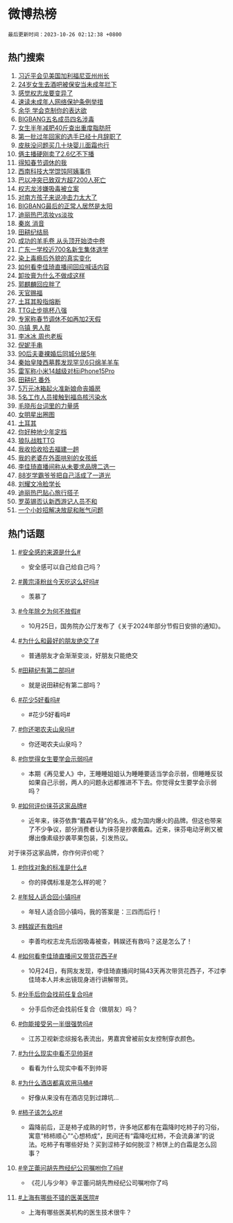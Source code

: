 # 微博热榜

`最后更新时间：2023-10-26 02:12:38 +0800`

## 热门搜索

1. [习近平会见美国加利福尼亚州州长](https://m.weibo.cn/search?containerid=100103type%3D1%26t%3D10%26q%3D%23%E4%B9%A0%E8%BF%91%E5%B9%B3%E4%BC%9A%E8%A7%81%E7%BE%8E%E5%9B%BD%E5%8A%A0%E5%88%A9%E7%A6%8F%E5%B0%BC%E4%BA%9A%E5%B7%9E%E5%B7%9E%E9%95%BF%23&stream_entry_id=51&isnewpage=1&extparam=seat%3D1%26stream_entry_id%3D51%26pos%3D0%26c_type%3D51%26q%3D%2523%25E4%25B9%25A0%25E8%25BF%2591%25E5%25B9%25B3%25E4%25BC%259A%25E8%25A7%2581%25E7%25BE%258E%25E5%259B%25BD%25E5%258A%25A0%25E5%2588%25A9%25E7%25A6%258F%25E5%25B0%25BC%25E4%25BA%259A%25E5%25B7%259E%25E5%25B7%259E%25E9%2595%25BF%2523%26dgr%3D0%26cate%3D10103%26filter_type%3Drealtimehot%26display_time%3D1698257557%26pre_seqid%3D169825755700504378112)
1. [24岁女生去酒吧被保安当未成年拦下](https://m.weibo.cn/search?containerid=100103type%3D1%26t%3D10%26q%3D%2324%E5%B2%81%E5%A5%B3%E7%94%9F%E5%8E%BB%E9%85%92%E5%90%A7%E8%A2%AB%E4%BF%9D%E5%AE%89%E5%BD%93%E6%9C%AA%E6%88%90%E5%B9%B4%E6%8B%A6%E4%B8%8B%23&stream_entry_id=31&isnewpage=1&extparam=seat%3D1%26c_type%3D31%26q%3D%252324%25E5%25B2%2581%25E5%25A5%25B3%25E7%2594%259F%25E5%258E%25BB%25E9%2585%2592%25E5%2590%25A7%25E8%25A2%25AB%25E4%25BF%259D%25E5%25AE%2589%25E5%25BD%2593%25E6%259C%25AA%25E6%2588%2590%25E5%25B9%25B4%25E6%258B%25A6%25E4%25B8%258B%2523%26flag%3D2%26filter_type%3Drealtimehot%26realpos%3D1%26stream_entry_id%3D31%26pos%3D0%26dgr%3D0%26cate%3D5001%26band_rank%3D1%26lcate%3D5001%26display_time%3D1698257557%26pre_seqid%3D169825755700504378112)
1. [感觉权志龙要变异了](https://m.weibo.cn/search?containerid=100103type%3D1%26t%3D10%26q%3D%23%E6%84%9F%E8%A7%89%E6%9D%83%E5%BF%97%E9%BE%99%E8%A6%81%E5%8F%98%E5%BC%82%E4%BA%86%23&stream_entry_id=31&isnewpage=1&extparam=seat%3D1%26c_type%3D31%26q%3D%2523%25E6%2584%259F%25E8%25A7%2589%25E6%259D%2583%25E5%25BF%2597%25E9%25BE%2599%25E8%25A6%2581%25E5%258F%2598%25E5%25BC%2582%25E4%25BA%2586%2523%26flag%3D2%26filter_type%3Drealtimehot%26realpos%3D2%26stream_entry_id%3D31%26pos%3D1%26dgr%3D0%26cate%3D5001%26band_rank%3D2%26lcate%3D5001%26display_time%3D1698257557%26pre_seqid%3D169825755700504378112)
1. [速读未成年人网络保护条例举措](https://m.weibo.cn/search?containerid=100103type%3D1%26t%3D10%26q%3D%23%E9%80%9F%E8%AF%BB%E6%9C%AA%E6%88%90%E5%B9%B4%E4%BA%BA%E7%BD%91%E7%BB%9C%E4%BF%9D%E6%8A%A4%E6%9D%A1%E4%BE%8B%E4%B8%BE%E6%8E%AA%23&stream_entry_id=31&isnewpage=1&extparam=seat%3D1%26c_type%3D31%26q%3D%2523%25E9%2580%259F%25E8%25AF%25BB%25E6%259C%25AA%25E6%2588%2590%25E5%25B9%25B4%25E4%25BA%25BA%25E7%25BD%2591%25E7%25BB%259C%25E4%25BF%259D%25E6%258A%25A4%25E6%259D%25A1%25E4%25BE%258B%25E4%25B8%25BE%25E6%258E%25AA%2523%26flag%3D0%26filter_type%3Drealtimehot%26realpos%3D3%26stream_entry_id%3D31%26pos%3D2%26dgr%3D0%26cate%3D5001%26band_rank%3D3%26lcate%3D5001%26display_time%3D1698257557%26pre_seqid%3D169825755700504378112)
1. [余华 学会克制你的表达欲](https://m.weibo.cn/search?containerid=100103type%3D1%26t%3D10%26q%3D%E4%BD%99%E5%8D%8E+%E5%AD%A6%E4%BC%9A%E5%85%8B%E5%88%B6%E4%BD%A0%E7%9A%84%E8%A1%A8%E8%BE%BE%E6%AC%B2&stream_entry_id=31&isnewpage=1&extparam=seat%3D1%26c_type%3D31%26q%3D%25E4%25BD%2599%25E5%258D%258E%2520%25E5%25AD%25A6%25E4%25BC%259A%25E5%2585%258B%25E5%2588%25B6%25E4%25BD%25A0%25E7%259A%2584%25E8%25A1%25A8%25E8%25BE%25BE%25E6%25AC%25B2%26flag%3D1%26filter_type%3Drealtimehot%26realpos%3D4%26stream_entry_id%3D31%26pos%3D3%26dgr%3D0%26cate%3D5001%26band_rank%3D4%26lcate%3D5001%26display_time%3D1698257557%26pre_seqid%3D169825755700504378112)
1. [BIGBANG五名成员四名涉毒](https://m.weibo.cn/search?containerid=100103type%3D1%26t%3D10%26q%3D%23BIGBANG%E4%BA%94%E5%90%8D%E6%88%90%E5%91%98%E5%9B%9B%E5%90%8D%E6%B6%89%E6%AF%92%23&stream_entry_id=31&isnewpage=1&extparam=seat%3D1%26c_type%3D31%26q%3D%2523BIGBANG%25E4%25BA%2594%25E5%2590%258D%25E6%2588%2590%25E5%2591%2598%25E5%259B%259B%25E5%2590%258D%25E6%25B6%2589%25E6%25AF%2592%2523%26flag%3D0%26filter_type%3Drealtimehot%26realpos%3D5%26stream_entry_id%3D31%26pos%3D4%26dgr%3D0%26cate%3D5001%26band_rank%3D5%26lcate%3D5001%26display_time%3D1698257557%26pre_seqid%3D169825755700504378112)
1. [女生半年减肥40斤查出重度脂肪肝](https://m.weibo.cn/search?containerid=100103type%3D1%26t%3D10%26q%3D%23%E5%A5%B3%E7%94%9F%E5%8D%8A%E5%B9%B4%E5%87%8F%E8%82%A540%E6%96%A4%E6%9F%A5%E5%87%BA%E9%87%8D%E5%BA%A6%E8%84%82%E8%82%AA%E8%82%9D%23&stream_entry_id=31&isnewpage=1&extparam=seat%3D1%26c_type%3D31%26q%3D%2523%25E5%25A5%25B3%25E7%2594%259F%25E5%258D%258A%25E5%25B9%25B4%25E5%2587%258F%25E8%2582%25A540%25E6%2596%25A4%25E6%259F%25A5%25E5%2587%25BA%25E9%2587%258D%25E5%25BA%25A6%25E8%2584%2582%25E8%2582%25AA%25E8%2582%259D%2523%26flag%3D0%26filter_type%3Drealtimehot%26realpos%3D6%26stream_entry_id%3D31%26pos%3D5%26dgr%3D0%26cate%3D5001%26band_rank%3D6%26lcate%3D5001%26display_time%3D1698257557%26pre_seqid%3D169825755700504378112)
1. [第一批过年回家的选手已经十月辞职了](https://m.weibo.cn/search?containerid=100103type%3D1%26t%3D10%26q%3D%23%E7%AC%AC%E4%B8%80%E6%89%B9%E8%BF%87%E5%B9%B4%E5%9B%9E%E5%AE%B6%E7%9A%84%E9%80%89%E6%89%8B%E5%B7%B2%E7%BB%8F%E5%8D%81%E6%9C%88%E8%BE%9E%E8%81%8C%E4%BA%86%23&stream_entry_id=31&isnewpage=1&extparam=seat%3D1%26c_type%3D31%26q%3D%2523%25E7%25AC%25AC%25E4%25B8%2580%25E6%2589%25B9%25E8%25BF%2587%25E5%25B9%25B4%25E5%259B%259E%25E5%25AE%25B6%25E7%259A%2584%25E9%2580%2589%25E6%2589%258B%25E5%25B7%25B2%25E7%25BB%258F%25E5%258D%2581%25E6%259C%2588%25E8%25BE%259E%25E8%2581%258C%25E4%25BA%2586%2523%26flag%3D0%26filter_type%3Drealtimehot%26realpos%3D7%26stream_entry_id%3D31%26pos%3D6%26dgr%3D0%26cate%3D5001%26band_rank%3D7%26lcate%3D5001%26display_time%3D1698257557%26pre_seqid%3D169825755700504378112)
1. [皮肤没问题买几十块婴儿面霜也行](https://m.weibo.cn/search?containerid=100103type%3D1%26t%3D10%26q%3D%23%E7%9A%AE%E8%82%A4%E6%B2%A1%E9%97%AE%E9%A2%98%E4%B9%B0%E5%87%A0%E5%8D%81%E5%9D%97%E5%A9%B4%E5%84%BF%E9%9D%A2%E9%9C%9C%E4%B9%9F%E8%A1%8C%23&stream_entry_id=31&isnewpage=1&extparam=seat%3D1%26c_type%3D31%26q%3D%2523%25E7%259A%25AE%25E8%2582%25A4%25E6%25B2%25A1%25E9%2597%25AE%25E9%25A2%2598%25E4%25B9%25B0%25E5%2587%25A0%25E5%258D%2581%25E5%259D%2597%25E5%25A9%25B4%25E5%2584%25BF%25E9%259D%25A2%25E9%259C%259C%25E4%25B9%259F%25E8%25A1%258C%2523%26flag%3D0%26filter_type%3Drealtimehot%26realpos%3D8%26stream_entry_id%3D31%26pos%3D7%26dgr%3D0%26cate%3D5001%26band_rank%3D8%26lcate%3D5001%26display_time%3D1698257557%26pre_seqid%3D169825755700504378112)
1. [俩主播硬刚卖了2.6亿不下播](https://m.weibo.cn/search?containerid=100103type%3D1%26t%3D10%26q%3D%23%E4%BF%A9%E4%B8%BB%E6%92%AD%E7%A1%AC%E5%88%9A%E5%8D%96%E4%BA%862.6%E4%BA%BF%E4%B8%8D%E4%B8%8B%E6%92%AD%23&stream_entry_id=31&isnewpage=1&extparam=seat%3D1%26c_type%3D31%26q%3D%2523%25E4%25BF%25A9%25E4%25B8%25BB%25E6%2592%25AD%25E7%25A1%25AC%25E5%2588%259A%25E5%258D%2596%25E4%25BA%25862.6%25E4%25BA%25BF%25E4%25B8%258D%25E4%25B8%258B%25E6%2592%25AD%2523%26flag%3D0%26filter_type%3Drealtimehot%26realpos%3D9%26stream_entry_id%3D31%26pos%3D8%26dgr%3D0%26cate%3D5001%26band_rank%3D9%26lcate%3D5001%26display_time%3D1698257557%26pre_seqid%3D169825755700504378112)
1. [得知春节调休的我](https://m.weibo.cn/search?containerid=100103type%3D1%26t%3D10%26q%3D%23%E5%BE%97%E7%9F%A5%E6%98%A5%E8%8A%82%E8%B0%83%E4%BC%91%E7%9A%84%E6%88%91%23&stream_entry_id=31&isnewpage=1&extparam=seat%3D1%26c_type%3D31%26q%3D%2523%25E5%25BE%2597%25E7%259F%25A5%25E6%2598%25A5%25E8%258A%2582%25E8%25B0%2583%25E4%25BC%2591%25E7%259A%2584%25E6%2588%2591%2523%26flag%3D0%26filter_type%3Drealtimehot%26realpos%3D10%26stream_entry_id%3D31%26pos%3D9%26dgr%3D0%26cate%3D5001%26band_rank%3D10%26lcate%3D5001%26display_time%3D1698257557%26pre_seqid%3D169825755700504378112)
1. [西南科技大学馄饨阿姨事件](https://m.weibo.cn/search?containerid=100103type%3D1%26t%3D10%26q%3D%23%E8%A5%BF%E5%8D%97%E7%A7%91%E6%8A%80%E5%A4%A7%E5%AD%A6%E9%A6%84%E9%A5%A8%E9%98%BF%E5%A7%A8%E4%BA%8B%E4%BB%B6%23&stream_entry_id=31&isnewpage=1&extparam=seat%3D1%26c_type%3D31%26q%3D%2523%25E8%25A5%25BF%25E5%258D%2597%25E7%25A7%2591%25E6%258A%2580%25E5%25A4%25A7%25E5%25AD%25A6%25E9%25A6%2584%25E9%25A5%25A8%25E9%2598%25BF%25E5%25A7%25A8%25E4%25BA%258B%25E4%25BB%25B6%2523%26flag%3D2%26filter_type%3Drealtimehot%26realpos%3D11%26stream_entry_id%3D31%26pos%3D10%26dgr%3D0%26cate%3D5001%26band_rank%3D11%26lcate%3D5001%26display_time%3D1698257557%26pre_seqid%3D169825755700504378112)
1. [巴以冲突已致双方超7200人死亡](https://m.weibo.cn/search?containerid=100103type%3D1%26t%3D10%26q%3D%23%E5%B7%B4%E4%BB%A5%E5%86%B2%E7%AA%81%E5%B7%B2%E8%87%B4%E5%8F%8C%E6%96%B9%E8%B6%857200%E4%BA%BA%E6%AD%BB%E4%BA%A1%23&stream_entry_id=31&isnewpage=1&extparam=seat%3D1%26c_type%3D31%26q%3D%2523%25E5%25B7%25B4%25E4%25BB%25A5%25E5%2586%25B2%25E7%25AA%2581%25E5%25B7%25B2%25E8%2587%25B4%25E5%258F%258C%25E6%2596%25B9%25E8%25B6%25857200%25E4%25BA%25BA%25E6%25AD%25BB%25E4%25BA%25A1%2523%26flag%3D1%26filter_type%3Drealtimehot%26realpos%3D12%26stream_entry_id%3D31%26pos%3D11%26dgr%3D0%26cate%3D5001%26band_rank%3D12%26lcate%3D5001%26display_time%3D1698257557%26pre_seqid%3D169825755700504378112)
1. [权志龙涉嫌吸毒被立案](https://m.weibo.cn/search?containerid=100103type%3D1%26t%3D10%26q%3D%23%E6%9D%83%E5%BF%97%E9%BE%99%E6%B6%89%E5%AB%8C%E5%90%B8%E6%AF%92%E8%A2%AB%E7%AB%8B%E6%A1%88%23&stream_entry_id=31&isnewpage=1&extparam=seat%3D1%26c_type%3D31%26q%3D%2523%25E6%259D%2583%25E5%25BF%2597%25E9%25BE%2599%25E6%25B6%2589%25E5%25AB%258C%25E5%2590%25B8%25E6%25AF%2592%25E8%25A2%25AB%25E7%25AB%258B%25E6%25A1%2588%2523%26flag%3D0%26filter_type%3Drealtimehot%26realpos%3D13%26stream_entry_id%3D31%26pos%3D12%26dgr%3D0%26cate%3D5001%26band_rank%3D13%26lcate%3D5001%26display_time%3D1698257557%26pre_seqid%3D169825755700504378112)
1. [对南方孩子来说冲击力太大了](https://m.weibo.cn/search?containerid=100103type%3D1%26t%3D10%26q%3D%E5%AF%B9%E5%8D%97%E6%96%B9%E5%AD%A9%E5%AD%90%E6%9D%A5%E8%AF%B4%E5%86%B2%E5%87%BB%E5%8A%9B%E5%A4%AA%E5%A4%A7%E4%BA%86&stream_entry_id=31&isnewpage=1&extparam=seat%3D1%26c_type%3D31%26q%3D%25E5%25AF%25B9%25E5%258D%2597%25E6%2596%25B9%25E5%25AD%25A9%25E5%25AD%2590%25E6%259D%25A5%25E8%25AF%25B4%25E5%2586%25B2%25E5%2587%25BB%25E5%258A%259B%25E5%25A4%25AA%25E5%25A4%25A7%25E4%25BA%2586%26flag%3D1%26filter_type%3Drealtimehot%26realpos%3D14%26stream_entry_id%3D31%26pos%3D13%26dgr%3D0%26cate%3D5001%26band_rank%3D14%26lcate%3D5001%26display_time%3D1698257557%26pre_seqid%3D169825755700504378112)
1. [BIGBANG最后的正常人居然是太阳](https://m.weibo.cn/search?containerid=100103type%3D1%26t%3D10%26q%3D%23BIGBANG%E6%9C%80%E5%90%8E%E7%9A%84%E6%AD%A3%E5%B8%B8%E4%BA%BA%E5%B1%85%E7%84%B6%E6%98%AF%E5%A4%AA%E9%98%B3%23&stream_entry_id=31&isnewpage=1&extparam=seat%3D1%26c_type%3D31%26q%3D%2523BIGBANG%25E6%259C%2580%25E5%2590%258E%25E7%259A%2584%25E6%25AD%25A3%25E5%25B8%25B8%25E4%25BA%25BA%25E5%25B1%2585%25E7%2584%25B6%25E6%2598%25AF%25E5%25A4%25AA%25E9%2598%25B3%2523%26flag%3D0%26filter_type%3Drealtimehot%26realpos%3D15%26stream_entry_id%3D31%26pos%3D14%26dgr%3D0%26cate%3D5001%26band_rank%3D15%26lcate%3D5001%26display_time%3D1698257557%26pre_seqid%3D169825755700504378112)
1. [迪丽热巴浓妆vs淡妆](https://m.weibo.cn/search?containerid=100103type%3D1%26t%3D10%26q%3D%23%E8%BF%AA%E4%B8%BD%E7%83%AD%E5%B7%B4%E6%B5%93%E5%A6%86vs%E6%B7%A1%E5%A6%86%23&stream_entry_id=31&isnewpage=1&extparam=seat%3D1%26c_type%3D31%26q%3D%2523%25E8%25BF%25AA%25E4%25B8%25BD%25E7%2583%25AD%25E5%25B7%25B4%25E6%25B5%2593%25E5%25A6%2586vs%25E6%25B7%25A1%25E5%25A6%2586%2523%26flag%3D0%26filter_type%3Drealtimehot%26realpos%3D16%26stream_entry_id%3D31%26pos%3D15%26dgr%3D0%26cate%3D5001%26band_rank%3D16%26lcate%3D5001%26display_time%3D1698257557%26pre_seqid%3D169825755700504378112)
1. [秦岚 消音](https://m.weibo.cn/search?containerid=100103type%3D1%26t%3D10%26q%3D%E7%A7%A6%E5%B2%9A+%E6%B6%88%E9%9F%B3&stream_entry_id=31&isnewpage=1&extparam=seat%3D1%26c_type%3D31%26q%3D%25E7%25A7%25A6%25E5%25B2%259A%2520%25E6%25B6%2588%25E9%259F%25B3%26flag%3D0%26filter_type%3Drealtimehot%26realpos%3D17%26stream_entry_id%3D31%26pos%3D16%26dgr%3D0%26cate%3D5001%26band_rank%3D17%26lcate%3D5001%26display_time%3D1698257557%26pre_seqid%3D169825755700504378112)
1. [田耕纪结局](https://m.weibo.cn/search?containerid=100103type%3D1%26t%3D10%26q%3D%23%E7%94%B0%E8%80%95%E7%BA%AA%E7%BB%93%E5%B1%80%23&stream_entry_id=31&isnewpage=1&extparam=seat%3D1%26c_type%3D31%26q%3D%2523%25E7%2594%25B0%25E8%2580%2595%25E7%25BA%25AA%25E7%25BB%2593%25E5%25B1%2580%2523%26flag%3D0%26filter_type%3Drealtimehot%26realpos%3D18%26stream_entry_id%3D31%26pos%3D17%26dgr%3D0%26cate%3D5001%26band_rank%3D18%26lcate%3D5001%26display_time%3D1698257557%26pre_seqid%3D169825755700504378112)
1. [成功的羊毛卷 从头顶开始烫中卷](https://m.weibo.cn/search?containerid=100103type%3D1%26t%3D10%26q%3D%E6%88%90%E5%8A%9F%E7%9A%84%E7%BE%8A%E6%AF%9B%E5%8D%B7+%E4%BB%8E%E5%A4%B4%E9%A1%B6%E5%BC%80%E5%A7%8B%E7%83%AB%E4%B8%AD%E5%8D%B7&stream_entry_id=31&isnewpage=1&extparam=seat%3D1%26c_type%3D31%26q%3D%25E6%2588%2590%25E5%258A%259F%25E7%259A%2584%25E7%25BE%258A%25E6%25AF%259B%25E5%258D%25B7%2520%25E4%25BB%258E%25E5%25A4%25B4%25E9%25A1%25B6%25E5%25BC%2580%25E5%25A7%258B%25E7%2583%25AB%25E4%25B8%25AD%25E5%258D%25B7%26flag%3D0%26filter_type%3Drealtimehot%26realpos%3D19%26stream_entry_id%3D31%26pos%3D18%26dgr%3D0%26cate%3D5001%26band_rank%3D19%26lcate%3D5001%26display_time%3D1698257557%26pre_seqid%3D169825755700504378112)
1. [广东一学校近700名新生集体退学](https://m.weibo.cn/search?containerid=100103type%3D1%26t%3D10%26q%3D%23%E5%B9%BF%E4%B8%9C%E4%B8%80%E5%AD%A6%E6%A0%A1%E8%BF%91700%E5%90%8D%E6%96%B0%E7%94%9F%E9%9B%86%E4%BD%93%E9%80%80%E5%AD%A6%23&stream_entry_id=31&isnewpage=1&extparam=seat%3D1%26c_type%3D31%26q%3D%2523%25E5%25B9%25BF%25E4%25B8%259C%25E4%25B8%2580%25E5%25AD%25A6%25E6%25A0%25A1%25E8%25BF%2591700%25E5%2590%258D%25E6%2596%25B0%25E7%2594%259F%25E9%259B%2586%25E4%25BD%2593%25E9%2580%2580%25E5%25AD%25A6%2523%26flag%3D0%26filter_type%3Drealtimehot%26realpos%3D20%26stream_entry_id%3D31%26pos%3D19%26dgr%3D0%26cate%3D5001%26band_rank%3D20%26lcate%3D5001%26display_time%3D1698257557%26pre_seqid%3D169825755700504378112)
1. [染上毒瘾后外貌的真实变化](https://m.weibo.cn/search?containerid=100103type%3D1%26t%3D10%26q%3D%23%E6%9F%93%E4%B8%8A%E6%AF%92%E7%98%BE%E5%90%8E%E5%A4%96%E8%B2%8C%E7%9A%84%E7%9C%9F%E5%AE%9E%E5%8F%98%E5%8C%96%23&stream_entry_id=31&isnewpage=1&extparam=seat%3D1%26c_type%3D31%26q%3D%2523%25E6%259F%2593%25E4%25B8%258A%25E6%25AF%2592%25E7%2598%25BE%25E5%2590%258E%25E5%25A4%2596%25E8%25B2%258C%25E7%259A%2584%25E7%259C%259F%25E5%25AE%259E%25E5%258F%2598%25E5%258C%2596%2523%26flag%3D0%26filter_type%3Drealtimehot%26realpos%3D21%26stream_entry_id%3D31%26pos%3D20%26dgr%3D0%26cate%3D5001%26band_rank%3D21%26lcate%3D5001%26display_time%3D1698257557%26pre_seqid%3D169825755700504378112)
1. [如何看李佳琦直播间回应喊话内容](https://m.weibo.cn/search?containerid=100103type%3D1%26t%3D10%26q%3D%23%E5%A6%82%E4%BD%95%E7%9C%8B%E6%9D%8E%E4%BD%B3%E7%90%A6%E7%9B%B4%E6%92%AD%E9%97%B4%E5%9B%9E%E5%BA%94%E5%96%8A%E8%AF%9D%E5%86%85%E5%AE%B9%23&stream_entry_id=31&isnewpage=1&extparam=seat%3D1%26c_type%3D31%26q%3D%2523%25E5%25A6%2582%25E4%25BD%2595%25E7%259C%258B%25E6%259D%258E%25E4%25BD%25B3%25E7%2590%25A6%25E7%259B%25B4%25E6%2592%25AD%25E9%2597%25B4%25E5%259B%259E%25E5%25BA%2594%25E5%2596%258A%25E8%25AF%259D%25E5%2586%2585%25E5%25AE%25B9%2523%26flag%3D0%26filter_type%3Drealtimehot%26realpos%3D22%26stream_entry_id%3D31%26pos%3D21%26dgr%3D0%26cate%3D5001%26band_rank%3D22%26lcate%3D5001%26display_time%3D1698257557%26pre_seqid%3D169825755700504378112)
1. [卸妆膏为什么不做成这样](https://m.weibo.cn/search?containerid=100103type%3D1%26t%3D10%26q%3D%E5%8D%B8%E5%A6%86%E8%86%8F%E4%B8%BA%E4%BB%80%E4%B9%88%E4%B8%8D%E5%81%9A%E6%88%90%E8%BF%99%E6%A0%B7&stream_entry_id=31&isnewpage=1&extparam=seat%3D1%26c_type%3D31%26q%3D%25E5%258D%25B8%25E5%25A6%2586%25E8%2586%258F%25E4%25B8%25BA%25E4%25BB%2580%25E4%25B9%2588%25E4%25B8%258D%25E5%2581%259A%25E6%2588%2590%25E8%25BF%2599%25E6%25A0%25B7%26flag%3D0%26filter_type%3Drealtimehot%26realpos%3D23%26stream_entry_id%3D31%26pos%3D22%26dgr%3D0%26cate%3D5001%26band_rank%3D23%26lcate%3D5001%26display_time%3D1698257557%26pre_seqid%3D169825755700504378112)
1. [郭麒麟回应胖了](https://m.weibo.cn/search?containerid=100103type%3D1%26t%3D10%26q%3D%23%E9%83%AD%E9%BA%92%E9%BA%9F%E5%9B%9E%E5%BA%94%E8%83%96%E4%BA%86%23&stream_entry_id=31&isnewpage=1&extparam=seat%3D1%26c_type%3D31%26q%3D%2523%25E9%2583%25AD%25E9%25BA%2592%25E9%25BA%259F%25E5%259B%259E%25E5%25BA%2594%25E8%2583%2596%25E4%25BA%2586%2523%26flag%3D0%26filter_type%3Drealtimehot%26realpos%3D24%26stream_entry_id%3D31%26pos%3D23%26dgr%3D0%26cate%3D5001%26band_rank%3D24%26lcate%3D5001%26display_time%3D1698257557%26pre_seqid%3D169825755700504378112)
1. [天官赐福](https://m.weibo.cn/search?containerid=100103type%3D1%26t%3D10%26q%3D%E5%A4%A9%E5%AE%98%E8%B5%90%E7%A6%8F&stream_entry_id=31&isnewpage=1&extparam=seat%3D1%26c_type%3D31%26q%3D%25E5%25A4%25A9%25E5%25AE%2598%25E8%25B5%2590%25E7%25A6%258F%26flag%3D0%26filter_type%3Drealtimehot%26realpos%3D25%26stream_entry_id%3D31%26pos%3D24%26dgr%3D0%26cate%3D5001%26band_rank%3D25%26lcate%3D5001%26display_time%3D1698257557%26pre_seqid%3D169825755700504378112)
1. [土耳其股指熔断](https://m.weibo.cn/search?containerid=100103type%3D1%26t%3D10%26q%3D%23%E5%9C%9F%E8%80%B3%E5%85%B6%E8%82%A1%E6%8C%87%E7%86%94%E6%96%AD%23&stream_entry_id=31&isnewpage=1&extparam=seat%3D1%26c_type%3D31%26q%3D%2523%25E5%259C%259F%25E8%2580%25B3%25E5%2585%25B6%25E8%2582%25A1%25E6%258C%2587%25E7%2586%2594%25E6%2596%25AD%2523%26flag%3D0%26filter_type%3Drealtimehot%26realpos%3D26%26stream_entry_id%3D31%26pos%3D25%26dgr%3D0%26cate%3D5001%26band_rank%3D26%26lcate%3D5001%26display_time%3D1698257557%26pre_seqid%3D169825755700504378112)
1. [TTG止步挑杯八强](https://m.weibo.cn/search?containerid=100103type%3D1%26t%3D10%26q%3DTTG%E6%AD%A2%E6%AD%A5%E6%8C%91%E6%9D%AF%E5%85%AB%E5%BC%BA&stream_entry_id=31&isnewpage=1&extparam=seat%3D1%26c_type%3D31%26q%3DTTG%25E6%25AD%25A2%25E6%25AD%25A5%25E6%258C%2591%25E6%259D%25AF%25E5%2585%25AB%25E5%25BC%25BA%26flag%3D0%26filter_type%3Drealtimehot%26realpos%3D27%26stream_entry_id%3D31%26pos%3D26%26dgr%3D0%26cate%3D5001%26band_rank%3D27%26lcate%3D5001%26display_time%3D1698257557%26pre_seqid%3D169825755700504378112)
1. [专家称春节调休不如再加2天假](https://m.weibo.cn/search?containerid=100103type%3D1%26t%3D10%26q%3D%23%E4%B8%93%E5%AE%B6%E7%A7%B0%E6%98%A5%E8%8A%82%E8%B0%83%E4%BC%91%E4%B8%8D%E5%A6%82%E5%86%8D%E5%8A%A02%E5%A4%A9%E5%81%87%23&stream_entry_id=31&isnewpage=1&extparam=seat%3D1%26c_type%3D31%26q%3D%2523%25E4%25B8%2593%25E5%25AE%25B6%25E7%25A7%25B0%25E6%2598%25A5%25E8%258A%2582%25E8%25B0%2583%25E4%25BC%2591%25E4%25B8%258D%25E5%25A6%2582%25E5%2586%258D%25E5%258A%25A02%25E5%25A4%25A9%25E5%2581%2587%2523%26flag%3D0%26filter_type%3Drealtimehot%26realpos%3D28%26stream_entry_id%3D31%26pos%3D27%26dgr%3D0%26cate%3D5001%26band_rank%3D28%26lcate%3D5001%26display_time%3D1698257557%26pre_seqid%3D169825755700504378112)
1. [乌镇 男人帮](https://m.weibo.cn/search?containerid=100103type%3D1%26t%3D10%26q%3D%E4%B9%8C%E9%95%87+%E7%94%B7%E4%BA%BA%E5%B8%AE&stream_entry_id=31&isnewpage=1&extparam=seat%3D1%26c_type%3D31%26q%3D%25E4%25B9%258C%25E9%2595%2587%2520%25E7%2594%25B7%25E4%25BA%25BA%25E5%25B8%25AE%26flag%3D0%26filter_type%3Drealtimehot%26realpos%3D29%26stream_entry_id%3D31%26pos%3D28%26dgr%3D0%26cate%3D5001%26band_rank%3D29%26lcate%3D5001%26display_time%3D1698257557%26pre_seqid%3D169825755700504378112)
1. [李冰冰 周也老板](https://m.weibo.cn/search?containerid=100103type%3D1%26t%3D10%26q%3D%E6%9D%8E%E5%86%B0%E5%86%B0+%E5%91%A8%E4%B9%9F%E8%80%81%E6%9D%BF&stream_entry_id=31&isnewpage=1&extparam=seat%3D1%26c_type%3D31%26q%3D%25E6%259D%258E%25E5%2586%25B0%25E5%2586%25B0%2520%25E5%2591%25A8%25E4%25B9%259F%25E8%2580%2581%25E6%259D%25BF%26flag%3D0%26filter_type%3Drealtimehot%26realpos%3D30%26stream_entry_id%3D31%26pos%3D29%26dgr%3D0%26cate%3D5001%26band_rank%3D30%26lcate%3D5001%26display_time%3D1698257557%26pre_seqid%3D169825755700504378112)
1. [倪妮手串](https://m.weibo.cn/search?containerid=100103type%3D1%26t%3D10%26q%3D%23%E5%80%AA%E5%A6%AE%E6%89%8B%E4%B8%B2%23&stream_entry_id=31&isnewpage=1&extparam=seat%3D1%26c_type%3D31%26q%3D%2523%25E5%2580%25AA%25E5%25A6%25AE%25E6%2589%258B%25E4%25B8%25B2%2523%26flag%3D0%26filter_type%3Drealtimehot%26realpos%3D31%26stream_entry_id%3D31%26pos%3D30%26dgr%3D0%26cate%3D5001%26band_rank%3D31%26lcate%3D5001%26display_time%3D1698257557%26pre_seqid%3D169825755700504378112)
1. [90后夫妻裸婚后同城分居5年](https://m.weibo.cn/search?containerid=100103type%3D1%26t%3D10%26q%3D%2390%E5%90%8E%E5%A4%AB%E5%A6%BB%E8%A3%B8%E5%A9%9A%E5%90%8E%E5%90%8C%E5%9F%8E%E5%88%86%E5%B1%855%E5%B9%B4%23&stream_entry_id=31&isnewpage=1&extparam=seat%3D1%26c_type%3D31%26q%3D%252390%25E5%2590%258E%25E5%25A4%25AB%25E5%25A6%25BB%25E8%25A3%25B8%25E5%25A9%259A%25E5%2590%258E%25E5%2590%258C%25E5%259F%258E%25E5%2588%2586%25E5%25B1%25855%25E5%25B9%25B4%2523%26flag%3D0%26filter_type%3Drealtimehot%26realpos%3D32%26stream_entry_id%3D31%26pos%3D31%26dgr%3D0%26cate%3D5001%26band_rank%3D32%26lcate%3D5001%26display_time%3D1698257557%26pre_seqid%3D169825755700504378112)
1. [秦始皇陵西墓葬发现罕见6只绵羊羊车](https://m.weibo.cn/search?containerid=100103type%3D1%26t%3D10%26q%3D%23%E7%A7%A6%E5%A7%8B%E7%9A%87%E9%99%B5%E8%A5%BF%E5%A2%93%E8%91%AC%E5%8F%91%E7%8E%B0%E7%BD%95%E8%A7%816%E5%8F%AA%E7%BB%B5%E7%BE%8A%E7%BE%8A%E8%BD%A6%23&stream_entry_id=31&isnewpage=1&extparam=seat%3D1%26c_type%3D31%26q%3D%2523%25E7%25A7%25A6%25E5%25A7%258B%25E7%259A%2587%25E9%2599%25B5%25E8%25A5%25BF%25E5%25A2%2593%25E8%2591%25AC%25E5%258F%2591%25E7%258E%25B0%25E7%25BD%2595%25E8%25A7%25816%25E5%258F%25AA%25E7%25BB%25B5%25E7%25BE%258A%25E7%25BE%258A%25E8%25BD%25A6%2523%26flag%3D0%26filter_type%3Drealtimehot%26realpos%3D33%26stream_entry_id%3D31%26pos%3D32%26dgr%3D0%26cate%3D5001%26band_rank%3D33%26lcate%3D5001%26display_time%3D1698257557%26pre_seqid%3D169825755700504378112)
1. [雷军称小米14越级对标iPhone15Pro](https://m.weibo.cn/search?containerid=100103type%3D1%26t%3D10%26q%3D%23%E9%9B%B7%E5%86%9B%E7%A7%B0%E5%B0%8F%E7%B1%B314%E8%B6%8A%E7%BA%A7%E5%AF%B9%E6%A0%87iPhone15Pro%23&stream_entry_id=31&isnewpage=1&extparam=seat%3D1%26c_type%3D31%26q%3D%2523%25E9%259B%25B7%25E5%2586%259B%25E7%25A7%25B0%25E5%25B0%258F%25E7%25B1%25B314%25E8%25B6%258A%25E7%25BA%25A7%25E5%25AF%25B9%25E6%25A0%2587iPhone15Pro%2523%26flag%3D0%26filter_type%3Drealtimehot%26realpos%3D34%26stream_entry_id%3D31%26pos%3D33%26dgr%3D0%26cate%3D5001%26band_rank%3D34%26lcate%3D5001%26display_time%3D1698257557%26pre_seqid%3D169825755700504378112)
1. [田耕纪 番外](https://m.weibo.cn/search?containerid=100103type%3D1%26t%3D10%26q%3D%E7%94%B0%E8%80%95%E7%BA%AA+%E7%95%AA%E5%A4%96&stream_entry_id=31&isnewpage=1&extparam=seat%3D1%26c_type%3D31%26q%3D%25E7%2594%25B0%25E8%2580%2595%25E7%25BA%25AA%2520%25E7%2595%25AA%25E5%25A4%2596%26flag%3D0%26filter_type%3Drealtimehot%26realpos%3D35%26stream_entry_id%3D31%26pos%3D34%26dgr%3D0%26cate%3D5001%26band_rank%3D35%26lcate%3D5001%26display_time%3D1698257557%26pre_seqid%3D169825755700504378112)
1. [5万元冰箱起火准新娘命丧婚房](https://m.weibo.cn/search?containerid=100103type%3D1%26t%3D10%26q%3D%235%E4%B8%87%E5%85%83%E5%86%B0%E7%AE%B1%E8%B5%B7%E7%81%AB%E5%87%86%E6%96%B0%E5%A8%98%E5%91%BD%E4%B8%A7%E5%A9%9A%E6%88%BF%23&stream_entry_id=31&isnewpage=1&extparam=seat%3D1%26c_type%3D31%26q%3D%25235%25E4%25B8%2587%25E5%2585%2583%25E5%2586%25B0%25E7%25AE%25B1%25E8%25B5%25B7%25E7%2581%25AB%25E5%2587%2586%25E6%2596%25B0%25E5%25A8%2598%25E5%2591%25BD%25E4%25B8%25A7%25E5%25A9%259A%25E6%2588%25BF%2523%26flag%3D0%26filter_type%3Drealtimehot%26realpos%3D36%26stream_entry_id%3D31%26pos%3D35%26dgr%3D0%26cate%3D5001%26band_rank%3D36%26lcate%3D5001%26display_time%3D1698257557%26pre_seqid%3D169825755700504378112)
1. [5名工作人员接触到福岛核污染水](https://m.weibo.cn/search?containerid=100103type%3D1%26t%3D10%26q%3D%235%E5%90%8D%E5%B7%A5%E4%BD%9C%E4%BA%BA%E5%91%98%E6%8E%A5%E8%A7%A6%E5%88%B0%E7%A6%8F%E5%B2%9B%E6%A0%B8%E6%B1%A1%E6%9F%93%E6%B0%B4%23&stream_entry_id=31&isnewpage=1&extparam=seat%3D1%26c_type%3D31%26q%3D%25235%25E5%2590%258D%25E5%25B7%25A5%25E4%25BD%259C%25E4%25BA%25BA%25E5%2591%2598%25E6%258E%25A5%25E8%25A7%25A6%25E5%2588%25B0%25E7%25A6%258F%25E5%25B2%259B%25E6%25A0%25B8%25E6%25B1%25A1%25E6%259F%2593%25E6%25B0%25B4%2523%26flag%3D0%26filter_type%3Drealtimehot%26realpos%3D37%26stream_entry_id%3D31%26pos%3D36%26dgr%3D0%26cate%3D5001%26band_rank%3D37%26lcate%3D5001%26display_time%3D1698257557%26pre_seqid%3D169825755700504378112)
1. [毛晓彤台词里的力量感](https://m.weibo.cn/search?containerid=100103type%3D1%26t%3D10%26q%3D%23%E6%AF%9B%E6%99%93%E5%BD%A4%E5%8F%B0%E8%AF%8D%E9%87%8C%E7%9A%84%E5%8A%9B%E9%87%8F%E6%84%9F%23&stream_entry_id=31&isnewpage=1&extparam=seat%3D1%26c_type%3D31%26q%3D%2523%25E6%25AF%259B%25E6%2599%2593%25E5%25BD%25A4%25E5%258F%25B0%25E8%25AF%258D%25E9%2587%258C%25E7%259A%2584%25E5%258A%259B%25E9%2587%258F%25E6%2584%259F%2523%26flag%3D1%26filter_type%3Drealtimehot%26realpos%3D38%26stream_entry_id%3D31%26pos%3D37%26dgr%3D0%26cate%3D5001%26band_rank%3D38%26lcate%3D5001%26display_time%3D1698257557%26pre_seqid%3D169825755700504378112)
1. [女明星出圈图](https://m.weibo.cn/search?containerid=100103type%3D1%26t%3D10%26q%3D%E5%A5%B3%E6%98%8E%E6%98%9F%E5%87%BA%E5%9C%88%E5%9B%BE&stream_entry_id=31&isnewpage=1&extparam=seat%3D1%26c_type%3D31%26q%3D%25E5%25A5%25B3%25E6%2598%258E%25E6%2598%259F%25E5%2587%25BA%25E5%259C%2588%25E5%259B%25BE%26flag%3D0%26filter_type%3Drealtimehot%26realpos%3D39%26stream_entry_id%3D31%26pos%3D38%26dgr%3D0%26cate%3D5001%26band_rank%3D39%26lcate%3D5001%26display_time%3D1698257557%26pre_seqid%3D169825755700504378112)
1. [土耳其](https://m.weibo.cn/search?containerid=100103type%3D1%26t%3D10%26q%3D%23%E5%9C%9F%E8%80%B3%E5%85%B6%23&stream_entry_id=31&isnewpage=1&extparam=seat%3D1%26c_type%3D31%26q%3D%2523%25E5%259C%259F%25E8%2580%25B3%25E5%2585%25B6%2523%26flag%3D0%26filter_type%3Drealtimehot%26realpos%3D40%26stream_entry_id%3D31%26pos%3D39%26dgr%3D0%26cate%3D5001%26band_rank%3D40%26lcate%3D5001%26display_time%3D1698257557%26pre_seqid%3D169825755700504378112)
1. [你好种地少年定档](https://m.weibo.cn/search?containerid=100103type%3D1%26t%3D10%26q%3D%23%E4%BD%A0%E5%A5%BD%E7%A7%8D%E5%9C%B0%E5%B0%91%E5%B9%B4%E5%AE%9A%E6%A1%A3%23&stream_entry_id=31&isnewpage=1&extparam=seat%3D1%26c_type%3D31%26q%3D%2523%25E4%25BD%25A0%25E5%25A5%25BD%25E7%25A7%258D%25E5%259C%25B0%25E5%25B0%2591%25E5%25B9%25B4%25E5%25AE%259A%25E6%25A1%25A3%2523%26flag%3D0%26filter_type%3Drealtimehot%26realpos%3D41%26stream_entry_id%3D31%26pos%3D40%26dgr%3D0%26cate%3D5001%26band_rank%3D41%26lcate%3D5001%26display_time%3D1698257557%26pre_seqid%3D169825755700504378112)
1. [狼队战胜TTG](https://m.weibo.cn/search?containerid=100103type%3D1%26t%3D10%26q%3D%E7%8B%BC%E9%98%9F%E6%88%98%E8%83%9CTTG&stream_entry_id=31&isnewpage=1&extparam=seat%3D1%26c_type%3D31%26q%3D%25E7%258B%25BC%25E9%2598%259F%25E6%2588%2598%25E8%2583%259CTTG%26flag%3D0%26filter_type%3Drealtimehot%26realpos%3D42%26stream_entry_id%3D31%26pos%3D41%26dgr%3D0%26cate%3D5001%26band_rank%3D42%26lcate%3D5001%26display_time%3D1698257557%26pre_seqid%3D169825755700504378112)
1. [我收拾收拾去福建一趟](https://m.weibo.cn/search?containerid=100103type%3D1%26t%3D10%26q%3D%E6%88%91%E6%94%B6%E6%8B%BE%E6%94%B6%E6%8B%BE%E5%8E%BB%E7%A6%8F%E5%BB%BA%E4%B8%80%E8%B6%9F&stream_entry_id=31&isnewpage=1&extparam=seat%3D1%26c_type%3D31%26q%3D%25E6%2588%2591%25E6%2594%25B6%25E6%258B%25BE%25E6%2594%25B6%25E6%258B%25BE%25E5%258E%25BB%25E7%25A6%258F%25E5%25BB%25BA%25E4%25B8%2580%25E8%25B6%259F%26flag%3D1%26filter_type%3Drealtimehot%26realpos%3D43%26stream_entry_id%3D31%26pos%3D42%26dgr%3D0%26cate%3D5001%26band_rank%3D43%26lcate%3D5001%26display_time%3D1698257557%26pre_seqid%3D169825755700504378112)
1. [我的老婆在外面哄别的女孩纸](https://m.weibo.cn/search?containerid=100103type%3D1%26t%3D10%26q%3D%23%E6%88%91%E7%9A%84%E8%80%81%E5%A9%86%E5%9C%A8%E5%A4%96%E9%9D%A2%E5%93%84%E5%88%AB%E7%9A%84%E5%A5%B3%E5%AD%A9%E7%BA%B8%23&stream_entry_id=31&isnewpage=1&extparam=seat%3D1%26c_type%3D31%26q%3D%2523%25E6%2588%2591%25E7%259A%2584%25E8%2580%2581%25E5%25A9%2586%25E5%259C%25A8%25E5%25A4%2596%25E9%259D%25A2%25E5%2593%2584%25E5%2588%25AB%25E7%259A%2584%25E5%25A5%25B3%25E5%25AD%25A9%25E7%25BA%25B8%2523%26flag%3D0%26filter_type%3Drealtimehot%26realpos%3D44%26stream_entry_id%3D31%26pos%3D43%26dgr%3D0%26cate%3D5001%26band_rank%3D44%26lcate%3D5001%26display_time%3D1698257557%26pre_seqid%3D169825755700504378112)
1. [李佳琦直播间称从未要求品牌二选一](https://m.weibo.cn/search?containerid=100103type%3D1%26t%3D10%26q%3D%23%E6%9D%8E%E4%BD%B3%E7%90%A6%E7%9B%B4%E6%92%AD%E9%97%B4%E7%A7%B0%E4%BB%8E%E6%9C%AA%E8%A6%81%E6%B1%82%E5%93%81%E7%89%8C%E4%BA%8C%E9%80%89%E4%B8%80%23&stream_entry_id=31&isnewpage=1&extparam=seat%3D1%26c_type%3D31%26q%3D%2523%25E6%259D%258E%25E4%25BD%25B3%25E7%2590%25A6%25E7%259B%25B4%25E6%2592%25AD%25E9%2597%25B4%25E7%25A7%25B0%25E4%25BB%258E%25E6%259C%25AA%25E8%25A6%2581%25E6%25B1%2582%25E5%2593%2581%25E7%2589%258C%25E4%25BA%258C%25E9%2580%2589%25E4%25B8%2580%2523%26flag%3D0%26filter_type%3Drealtimehot%26realpos%3D45%26stream_entry_id%3D31%26pos%3D44%26dgr%3D0%26cate%3D5001%26band_rank%3D45%26lcate%3D5001%26display_time%3D1698257557%26pre_seqid%3D169825755700504378112)
1. [88岁学霸爷爷把自己活成了一道光](https://m.weibo.cn/search?containerid=100103type%3D1%26t%3D10%26q%3D%2388%E5%B2%81%E5%AD%A6%E9%9C%B8%E7%88%B7%E7%88%B7%E6%8A%8A%E8%87%AA%E5%B7%B1%E6%B4%BB%E6%88%90%E4%BA%86%E4%B8%80%E9%81%93%E5%85%89%23&stream_entry_id=31&isnewpage=1&extparam=seat%3D1%26c_type%3D31%26q%3D%252388%25E5%25B2%2581%25E5%25AD%25A6%25E9%259C%25B8%25E7%2588%25B7%25E7%2588%25B7%25E6%258A%258A%25E8%2587%25AA%25E5%25B7%25B1%25E6%25B4%25BB%25E6%2588%2590%25E4%25BA%2586%25E4%25B8%2580%25E9%2581%2593%25E5%2585%2589%2523%26flag%3D32768%26filter_type%3Drealtimehot%26realpos%3D46%26stream_entry_id%3D31%26pos%3D45%26dgr%3D0%26cate%3D5001%26band_rank%3D46%26lcate%3D5001%26display_time%3D1698257557%26pre_seqid%3D169825755700504378112)
1. [刘耀文冷脸学长](https://m.weibo.cn/search?containerid=100103type%3D1%26t%3D10%26q%3D%23%E5%88%98%E8%80%80%E6%96%87%E5%86%B7%E8%84%B8%E5%AD%A6%E9%95%BF%23&stream_entry_id=31&isnewpage=1&extparam=seat%3D1%26c_type%3D31%26q%3D%2523%25E5%2588%2598%25E8%2580%2580%25E6%2596%2587%25E5%2586%25B7%25E8%2584%25B8%25E5%25AD%25A6%25E9%2595%25BF%2523%26flag%3D0%26filter_type%3Drealtimehot%26realpos%3D47%26stream_entry_id%3D31%26pos%3D46%26dgr%3D0%26cate%3D5001%26band_rank%3D47%26lcate%3D5001%26display_time%3D1698257557%26pre_seqid%3D169825755700504378112)
1. [迪丽热巴贴心旅行搭子](https://m.weibo.cn/search?containerid=100103type%3D1%26t%3D10%26q%3D%23%E8%BF%AA%E4%B8%BD%E7%83%AD%E5%B7%B4%E8%B4%B4%E5%BF%83%E6%97%85%E8%A1%8C%E6%90%AD%E5%AD%90%23&stream_entry_id=31&isnewpage=1&extparam=seat%3D1%26c_type%3D31%26q%3D%2523%25E8%25BF%25AA%25E4%25B8%25BD%25E7%2583%25AD%25E5%25B7%25B4%25E8%25B4%25B4%25E5%25BF%2583%25E6%2597%2585%25E8%25A1%258C%25E6%2590%25AD%25E5%25AD%2590%2523%26flag%3D1%26filter_type%3Drealtimehot%26realpos%3D48%26stream_entry_id%3D31%26pos%3D47%26dgr%3D0%26cate%3D5001%26band_rank%3D48%26lcate%3D5001%26display_time%3D1698257557%26pre_seqid%3D169825755700504378112)
1. [罗英锡否认新西游记人员不和](https://m.weibo.cn/search?containerid=100103type%3D1%26t%3D10%26q%3D%23%E7%BD%97%E8%8B%B1%E9%94%A1%E5%90%A6%E8%AE%A4%E6%96%B0%E8%A5%BF%E6%B8%B8%E8%AE%B0%E4%BA%BA%E5%91%98%E4%B8%8D%E5%92%8C%23&stream_entry_id=31&isnewpage=1&extparam=seat%3D1%26c_type%3D31%26q%3D%2523%25E7%25BD%2597%25E8%258B%25B1%25E9%2594%25A1%25E5%2590%25A6%25E8%25AE%25A4%25E6%2596%25B0%25E8%25A5%25BF%25E6%25B8%25B8%25E8%25AE%25B0%25E4%25BA%25BA%25E5%2591%2598%25E4%25B8%258D%25E5%2592%258C%2523%26flag%3D0%26filter_type%3Drealtimehot%26realpos%3D49%26stream_entry_id%3D31%26pos%3D48%26dgr%3D0%26cate%3D5001%26band_rank%3D49%26lcate%3D5001%26display_time%3D1698257557%26pre_seqid%3D169825755700504378112)
1. [一个小妙招解决放屁和胀气问题](https://m.weibo.cn/search?containerid=100103type%3D1%26t%3D10%26q%3D%E4%B8%80%E4%B8%AA%E5%B0%8F%E5%A6%99%E6%8B%9B%E8%A7%A3%E5%86%B3%E6%94%BE%E5%B1%81%E5%92%8C%E8%83%80%E6%B0%94%E9%97%AE%E9%A2%98&stream_entry_id=31&isnewpage=1&extparam=seat%3D1%26c_type%3D31%26q%3D%25E4%25B8%2580%25E4%25B8%25AA%25E5%25B0%258F%25E5%25A6%2599%25E6%258B%259B%25E8%25A7%25A3%25E5%2586%25B3%25E6%2594%25BE%25E5%25B1%2581%25E5%2592%258C%25E8%2583%2580%25E6%25B0%2594%25E9%2597%25AE%25E9%25A2%2598%26flag%3D1%26filter_type%3Drealtimehot%26realpos%3D50%26stream_entry_id%3D31%26pos%3D49%26dgr%3D0%26cate%3D5001%26band_rank%3D50%26lcate%3D5001%26display_time%3D1698257557%26pre_seqid%3D169825755700504378112)

## 热门话题

1. [#安全感的来源是什么#](https://m.weibo.cn/search?containerid=231522type%3D1%26t%3D10%26q%3D%23%E5%AE%89%E5%85%A8%E6%84%9F%E7%9A%84%E6%9D%A5%E6%BA%90%E6%98%AF%E4%BB%80%E4%B9%88%23&stream_entry_id=128&isnewpage=1&extparam=seat%3D1%26unitid%3D1698223989913%26pos%3D1-0-0%26c_type%3D128%26dgr%3D0%26cate%3D5004%26lcate%3D5004%26display_time%3D1698257558%26pre_seqid%3D1698257558061030011156)
    - 安全感可以自己给自己吗？

1. [#黄宗泽粉丝今天吃这么好吗#](https://m.weibo.cn/search?containerid=231522type%3D1%26t%3D10%26q%3D%23%E9%BB%84%E5%AE%97%E6%B3%BD%E7%B2%89%E4%B8%9D%E4%BB%8A%E5%A4%A9%E5%90%83%E8%BF%99%E4%B9%88%E5%A5%BD%E5%90%97%23&stream_entry_id=128&isnewpage=1&extparam=seat%3D1%26unitid%3D1698238718545%26pos%3D1-0-1%26c_type%3D128%26dgr%3D0%26cate%3D5004%26lcate%3D5004%26display_time%3D1698257558%26pre_seqid%3D1698257558061030011156)
    - 羡慕了

1. [#今年除夕为何不放假#](https://m.weibo.cn/search?containerid=231522type%3D1%26t%3D10%26q%3D%23%E4%BB%8A%E5%B9%B4%E9%99%A4%E5%A4%95%E4%B8%BA%E4%BD%95%E4%B8%8D%E6%94%BE%E5%81%87%23&stream_entry_id=128&isnewpage=1&extparam=seat%3D1%26unitid%3D1698229092247%26pos%3D1-0-2%26c_type%3D128%26dgr%3D0%26cate%3D5004%26lcate%3D5004%26display_time%3D1698257558%26pre_seqid%3D1698257558061030011156)
    - 10月25日，国务院办公厅发布了《关于2024年部分节假日安排的通知》。

1. [#为什么和最好的朋友绝交了#](https://m.weibo.cn/search?containerid=231522type%3D1%26t%3D10%26q%3D%23%E4%B8%BA%E4%BB%80%E4%B9%88%E5%92%8C%E6%9C%80%E5%A5%BD%E7%9A%84%E6%9C%8B%E5%8F%8B%E7%BB%9D%E4%BA%A4%E4%BA%86%23&stream_entry_id=128&isnewpage=1&extparam=seat%3D1%26unitid%3D1698220394749%26pos%3D1-0-3%26c_type%3D128%26dgr%3D0%26cate%3D5004%26lcate%3D5004%26display_time%3D1698257558%26pre_seqid%3D1698257558061030011156)
    - 普通朋友才会渐渐变淡，好朋友只能绝交

1. [#田耕纪有第二部吗#](https://m.weibo.cn/search?containerid=231522type%3D1%26t%3D10%26q%3D%23%E7%94%B0%E8%80%95%E7%BA%AA%E6%9C%89%E7%AC%AC%E4%BA%8C%E9%83%A8%E5%90%97%23&stream_entry_id=128&isnewpage=1&extparam=seat%3D1%26unitid%3D1698242977167%26pos%3D1-0-4%26c_type%3D128%26dgr%3D0%26cate%3D5004%26lcate%3D5004%26display_time%3D1698257558%26pre_seqid%3D1698257558061030011156)
    - 就是说田耕纪有第二部吗？

1. [#花少5好看吗#](https://m.weibo.cn/search?containerid=231522type%3D1%26t%3D10%26q%3D%23%E8%8A%B1%E5%B0%915%E5%A5%BD%E7%9C%8B%E5%90%97%23&stream_entry_id=128&isnewpage=1&extparam=seat%3D1%26unitid%3D1698214080901%26pos%3D1-0-5%26c_type%3D128%26dgr%3D0%26cate%3D5004%26lcate%3D5004%26display_time%3D1698257558%26pre_seqid%3D1698257558061030011156)
    - #花少5好看吗#

1. [#你还喝农夫山泉吗#](https://m.weibo.cn/search?containerid=231522type%3D1%26t%3D10%26q%3D%23%E4%BD%A0%E8%BF%98%E5%96%9D%E5%86%9C%E5%A4%AB%E5%B1%B1%E6%B3%89%E5%90%97%23&stream_entry_id=128&isnewpage=1&extparam=seat%3D1%26unitid%3D1698139646505%26pos%3D1-0-6%26c_type%3D128%26dgr%3D0%26cate%3D5004%26lcate%3D5004%26display_time%3D1698257558%26pre_seqid%3D1698257558061030011156)
    - 你还喝农夫山泉吗？

1. [#你觉得女生要学会示弱吗#](https://m.weibo.cn/search?containerid=231522type%3D1%26t%3D10%26q%3D%23%E4%BD%A0%E8%A7%89%E5%BE%97%E5%A5%B3%E7%94%9F%E8%A6%81%E5%AD%A6%E4%BC%9A%E7%A4%BA%E5%BC%B1%E5%90%97%23&stream_entry_id=128&isnewpage=1&extparam=seat%3D1%26unitid%3D1698136069318%26pos%3D1-0-7%26c_type%3D128%26dgr%3D0%26cate%3D5004%26lcate%3D5004%26display_time%3D1698257558%26pre_seqid%3D1698257558061030011156)
    - 本期《再见爱人》中，王睡睡姐姐认为睡睡要适当学会示弱，但睡睡反驳如果自己示弱，两人的问题永远都推进不下去。你觉得女生要学会示弱吗？

1. [#如何评价徕芬这家品牌#](https://m.weibo.cn/search?containerid=231522type%3D1%26t%3D10%26q%3D%23%E5%A6%82%E4%BD%95%E8%AF%84%E4%BB%B7%E5%BE%95%E8%8A%AC%E8%BF%99%E5%AE%B6%E5%93%81%E7%89%8C%23&stream_entry_id=128&isnewpage=1&extparam=seat%3D1%26unitid%3D1698190690906%26pos%3D1-0-8%26c_type%3D128%26dgr%3D0%26cate%3D5004%26lcate%3D5004%26display_time%3D1698257558%26pre_seqid%3D1698257558061030011156)
    - 近年来，徕芬依靠“戴森平替”的名头，成为国内爆火的品牌。但这也带来了不少争议，部分消费者认为徕芬是抄袭戴森。近来，徕芬电动牙刷又被爆出像素级抄袭苹果包装，引发热议。

对于徕芬这家品牌，你作何评价呢？

1. [#你找对象的标准是什么#](https://m.weibo.cn/search?containerid=231522type%3D1%26t%3D10%26q%3D%23%E4%BD%A0%E6%89%BE%E5%AF%B9%E8%B1%A1%E7%9A%84%E6%A0%87%E5%87%86%E6%98%AF%E4%BB%80%E4%B9%88%23&stream_entry_id=128&isnewpage=1&extparam=seat%3D1%26unitid%3D1698215901034%26pos%3D1-0-9%26c_type%3D128%26dgr%3D0%26cate%3D5004%26lcate%3D5004%26display_time%3D1698257558%26pre_seqid%3D1698257558061030011156)
    - 你的择偶标准是怎么样的呢？

1. [#年轻人适合回小镇吗#](https://m.weibo.cn/search?containerid=231522type%3D1%26t%3D10%26q%3D%23%E5%B9%B4%E8%BD%BB%E4%BA%BA%E9%80%82%E5%90%88%E5%9B%9E%E5%B0%8F%E9%95%87%E5%90%97%23&stream_entry_id=128&isnewpage=1&extparam=seat%3D1%26unitid%3D1698252788626%26pos%3D1-0-10%26c_type%3D128%26dgr%3D0%26cate%3D5004%26lcate%3D5004%26display_time%3D1698257558%26pre_seqid%3D1698257558061030011156)
    - 年轻人适合回小镇吗，我的答案是：三四而后行！

1. [#韩娱还有救吗#](https://m.weibo.cn/search?containerid=231522type%3D1%26t%3D10%26q%3D%23%E9%9F%A9%E5%A8%B1%E8%BF%98%E6%9C%89%E6%95%91%E5%90%97%23&stream_entry_id=128&isnewpage=1&extparam=seat%3D1%26unitid%3D1698236358178%26pos%3D1-0-11%26c_type%3D128%26dgr%3D0%26cate%3D5004%26lcate%3D5004%26display_time%3D1698257558%26pre_seqid%3D1698257558061030011156)
    - 李善均权志龙先后因吸毒被查，韩娱还有救吗？这是怎么了！

1. [#如何看李佳琦直播间又带货花西子#](https://m.weibo.cn/search?containerid=231522type%3D1%26t%3D10%26q%3D%23%E5%A6%82%E4%BD%95%E7%9C%8B%E6%9D%8E%E4%BD%B3%E7%90%A6%E7%9B%B4%E6%92%AD%E9%97%B4%E5%8F%88%E5%B8%A6%E8%B4%A7%E8%8A%B1%E8%A5%BF%E5%AD%90%23&stream_entry_id=128&isnewpage=1&extparam=seat%3D1%26unitid%3D1698151688630%26pos%3D1-0-12%26c_type%3D128%26dgr%3D0%26cate%3D5004%26lcate%3D5004%26display_time%3D1698257558%26pre_seqid%3D1698257558061030011156)
    - 10月24日，有网友发现，李佳琦直播间时隔43天再次带货花西子，不过李佳琦本人并未出镜现身进行讲解带货。

1. [#分手后你会找前任复合吗#](https://m.weibo.cn/search?containerid=231522type%3D1%26t%3D10%26q%3D%23%E5%88%86%E6%89%8B%E5%90%8E%E4%BD%A0%E4%BC%9A%E6%89%BE%E5%89%8D%E4%BB%BB%E5%A4%8D%E5%90%88%E5%90%97%23&stream_entry_id=128&isnewpage=1&extparam=seat%3D1%26unitid%3D1698215612597%26pos%3D1-0-13%26c_type%3D128%26dgr%3D0%26cate%3D5004%26lcate%3D5004%26display_time%3D1698257558%26pre_seqid%3D1698257558061030011156)
    - 分手后你还会找前任复合（做朋友）吗？

1. [#你能接受另一半很强势吗#](https://m.weibo.cn/search?containerid=231522type%3D1%26t%3D10%26q%3D%23%E4%BD%A0%E8%83%BD%E6%8E%A5%E5%8F%97%E5%8F%A6%E4%B8%80%E5%8D%8A%E5%BE%88%E5%BC%BA%E5%8A%BF%E5%90%97%23&stream_entry_id=128&isnewpage=1&extparam=seat%3D1%26unitid%3D1698233613244%26pos%3D1-0-14%26c_type%3D128%26dgr%3D0%26cate%3D5004%26lcate%3D5004%26display_time%3D1698257558%26pre_seqid%3D1698257558061030011156)
    - 江苏卫视新恋综报名表流出，男嘉宾曾被前女友控制穿衣颜色。

1. [#为什么现实中看不见帅哥#](https://m.weibo.cn/search?containerid=231522type%3D1%26t%3D10%26q%3D%23%E4%B8%BA%E4%BB%80%E4%B9%88%E7%8E%B0%E5%AE%9E%E4%B8%AD%E7%9C%8B%E4%B8%8D%E8%A7%81%E5%B8%85%E5%93%A5%23&stream_entry_id=128&isnewpage=1&extparam=seat%3D1%26unitid%3D1698237554248%26pos%3D1-0-15%26c_type%3D128%26dgr%3D0%26cate%3D5004%26lcate%3D5004%26display_time%3D1698257558%26pre_seqid%3D1698257558061030011156)
    - 看看为什么现实中看不到帅哥

1. [#为什么酒店都喜欢用马桶#](https://m.weibo.cn/search?containerid=231522type%3D1%26t%3D10%26q%3D%23%E4%B8%BA%E4%BB%80%E4%B9%88%E9%85%92%E5%BA%97%E9%83%BD%E5%96%9C%E6%AC%A2%E7%94%A8%E9%A9%AC%E6%A1%B6%23&stream_entry_id=128&isnewpage=1&extparam=seat%3D1%26unitid%3D1698245940137%26pos%3D1-0-16%26c_type%3D128%26dgr%3D0%26cate%3D5004%26lcate%3D5004%26display_time%3D1698257558%26pre_seqid%3D1698257558061030011156)
    - 好像从来没有在酒店见到过蹲坑…

1. [#柿子该怎么吃#](https://m.weibo.cn/search?containerid=231522type%3D1%26t%3D10%26q%3D%23%E6%9F%BF%E5%AD%90%E8%AF%A5%E6%80%8E%E4%B9%88%E5%90%83%23&stream_entry_id=128&isnewpage=1&extparam=seat%3D1%26unitid%3D1698131849925%26pos%3D1-0-17%26c_type%3D128%26dgr%3D0%26cate%3D5004%26lcate%3D5004%26display_time%3D1698257558%26pre_seqid%3D1698257558061030011156)
    - 霜降前后，正是柿子成熟的时节，许多地区都有在霜降时吃柿子的习俗，寓意“柿柿顺心”“心想柿成”，民间还有“霜降吃红柿，不会流鼻涕”的说法。吃柿子有哪些好处？买到涩柿子如何脱涩？柿饼上的白霜是怎么回事？

1. [#辛芷蕾问胡先煦经纪公司嘱咐你了吗#](https://m.weibo.cn/search?containerid=231522type%3D1%26t%3D10%26q%3D%23%E8%BE%9B%E8%8A%B7%E8%95%BE%E9%97%AE%E8%83%A1%E5%85%88%E7%85%A6%E7%BB%8F%E7%BA%AA%E5%85%AC%E5%8F%B8%E5%98%B1%E5%92%90%E4%BD%A0%E4%BA%86%E5%90%97%23&stream_entry_id=128&isnewpage=1&extparam=seat%3D1%26unitid%3D1698212891435%26pos%3D1-0-18%26c_type%3D128%26dgr%3D0%26cate%3D5004%26lcate%3D5004%26display_time%3D1698257558%26pre_seqid%3D1698257558061030011156)
    - 《花儿与少年》辛芷蕾问胡先煦经纪公司嘱咐你了吗

1. [#上海有哪些不错的医美医院#](https://m.weibo.cn/search?containerid=231522type%3D1%26t%3D10%26q%3D%23%E4%B8%8A%E6%B5%B7%E6%9C%89%E5%93%AA%E4%BA%9B%E4%B8%8D%E9%94%99%E7%9A%84%E5%8C%BB%E7%BE%8E%E5%8C%BB%E9%99%A2%23&stream_entry_id=128&isnewpage=1&extparam=seat%3D1%26unitid%3D1698202994983%26pos%3D1-0-19%26c_type%3D128%26dgr%3D0%26cate%3D5004%26lcate%3D5004%26display_time%3D1698257558%26pre_seqid%3D1698257558061030011156)
    - 上海有哪些医美机构的医生技术很牛？

